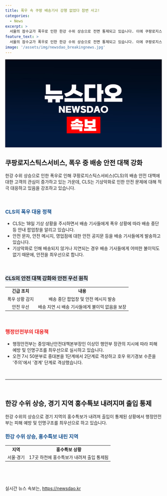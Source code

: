 ```yaml
---
title: 폭우 속 쿠팡 배송기사 강행 없었다 참변 사고!
categories:
  - News
excerpt: >
  서울의 잠수교가 폭우로 인한 한강 수위 상승으로 전면 통제되고 있습니다. 이에 쿠팡로지스틱스서비스(CLS)가 일부 언론의 보도를 부인하며 기상 상황에 따라 안전 조치를 취했다고 밝혔습니다. 이에 대응하여 행정안전부는 홍수 위기경보 수준을 격상하고, 중앙재난안전대책본부장은 피해 예방과 인명구조에 최선을 다할 것을 지시했습니다. CLS의 입장과 관련된 논란이 커지는 가운데, 폭우로 인한 안전 문제에 대한 사회적 관심이 증폭되고 있습니다.
feature_text: >
  서울의 잠수교가 폭우로 인한 한강 수위 상승으로 전면 통제되고 있습니다. 이에 쿠팡로지스틱스서비스(CLS)가 일부 언론의 보도를 부인하며 기상 상황에 따라 안전 조치를 취했다고 밝혔습니다. 이에 대응하여 행정안전부는 홍수 위기경보 수준을 격상하고, 중앙재난안전대책본부장은 피해 예방과 인명구조에 최선을 다할 것을 지시했습니다. CLS의 입장과 관련된 논란이 커지는 가운데, 폭우로 인한 안전 문제에 대한 사회적 관심이 증폭되고 있습니다.
image: '/assets/img/newsdao_breakingnews.jpg'
---
```


<p><img src="/assets/img/newsdao_breakingnews.jpg" alt="ontimetimes 속보" /></p>

<h2 data-ke-size="size26">쿠팡로지스틱스서비스, 폭우 중 배송 안전 대책 강화</h2>

<p data-ke-size="size16">한강 수위 상승으로 인한 폭우로 인해 쿠팡로지스틱스서비스(CLS)의 배송 안전 대책에 대한 고객의 관심이 증가하고 있는 가운데, CLS는 기상악화로 인한 안전 문제에 대해 적극 대응하고 있음을 강조하고 있습니다. </p>

<p>​</p>

<h3><b><span style="color: #1a5490;">CLS의 폭우 대응 정책</span></b></h3>

<ul>
    <li>CLS는 18일 기상 상황을 주시하면서 배송 기사들에게 폭우 상황에 따라 배송 중단 등 안내 팝업창을 알리고 있습니다.</li>
    <li>안전 문자, 안전 메시지, 영업점에 대한 안전 공지문 등을 배송 기사들에게 발송하고 있습니다.</li>
    <li>기상악화로 인해 배송되지 않거나 지연되는 경우 배송 기사들에게 어떠한 불이익도 없기 때문에, 안전을 최우선으로 합니다.</li>
</ul>

<p>​</p>

<h3><b><span style="background-color: #21538527;">CLS의 안전 대책 강화와 안전 우선 원칙</span></b></h3>

<table>
    <tr>
        <td style="text-align: center; height: 17px;"><b>긴급 조치</b></td>
        <td style="text-align: center; height: 17px;"><b>내용</b></td>
    </tr>
    <tr>
        <td style="text-align: center; height: 17px;">폭우 상황 감지</td>
        <td style="text-align: center; height: 17px;">배송 중단 팝업창 및 안전 메시지 발송</td>
    </tr>
    <tr>
        <td style="text-align: center; height: 17px;">안전 우선</td>
        <td style="text-align: center; height: 17px;">배송 지연 시 배송 기사들에게 불이익 없음을 보장</td>
    </tr>
</table>

<p>​</p>

<h3><b><span style="color: #ee2323;">행정안전부의 대응책</span></b></h3>

<ul>
    <li>행정안전부는 중앙재난안전대책본부장인 이상민 행안부 장관의 지시에 따라 피해 예방 및 인명구조를 최우선으로 실시하고 있습니다.</li>
    <li>오전 7시 50분부로 중대본을 1단계에서 2단계로 격상하고 호우 위기경보 수준을 '주의'에서 '경계' 단계로 격상했습니다.</li>
</ul>

<p>​
<hr>
​</p>

<h2 data-ke-size="size26">한강 수위 상승, 경기 지역 홍수특보 내려지며 출입 통제</h2>

<p data-ke-size="size16">한강 수위의 상승으로 경기 지역의 홍수특보가 내려져 출입이 통제된 상황에서 행정안전부는 피해 예방 및 인명구조를 최우선으로 하고 있습니다. </p>

<h3><b><span style="color: #1a5490;">한강 수위 상승, 홍수특보 내린 지역</span></b></h3>

<table>
    <tr>
        <td style="text-align: center; height: 17px;"><b>지역</b></td>
        <td style="text-align: center; height: 17px;"><b>홍수특보 상황</b></td>
    </tr>
    <tr>
        <td style="text-align: center; height: 17px;">서울·경기</td>
        <td style="text-align: center; height: 17px;">17곳 하천에 홍수특보가 내려져 출입 통제됨</td>
    </tr>
</table>

<p>​</p>

<p data-ke-size="size16">&nbsp;</p>
실시간 뉴스 속보는, <a href="https://newsdao.kr" rel="dofollow">https://newsdao.kr</a>


